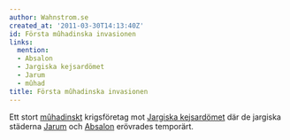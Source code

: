 ```yaml
---
author: Wahnstrom.se
created_at: '2011-03-30T14:13:40Z'
id: Första mûhadinska invasionen
links:
  mention:
  - Absalon
  - Jargiska kejsardömet
  - Jarum
  - mûhad
title: Första mûhadinska invasionen
---
```


Ett stort [mûhadinskt] krigsföretag mot [Jargiska kejsardömet] där de jargiska städerna [Jarum] och
[Absalon] erövrades temporärt.

  [mûhadinskt]: mûhad
  [Jargiska kejsardömet]: Jargiska_kejsardömet
  [Jarum]: Jarum
  [Absalon]: Absalon